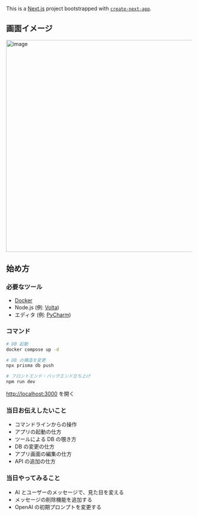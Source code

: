 This is a [Next.js](https://nextjs.org) project bootstrapped with [
`create-next-app`](https://nextjs.org/docs/app/api-reference/cli/create-next-app).

## 画面イメージ

<img width="574" alt="image" src="https://github.com/user-attachments/assets/1fcc69dc-9971-4625-8dba-fb2318ca887c" />


## 始め方

### 必要なツール

- [Docker](https://www.docker.com/)
- Node.js (例: [Volta](https://volta.sh/))
- エディタ (例: [PyCharm](https://www.jetbrains.com/pycharm/))

### コマンド

```bash
# DB 起動
docker compose up -d

# DB の構造を変更
npx prisma db push

# フロントエンド・バックエンド立ち上げ
npm run dev
```

[http://localhost:3000](http://localhost:3000) を開く

### 当日お伝えしたいこと

- コマンドラインからの操作
- アプリの起動の仕方
- ツールによる DB の覗き方
- DB の変更の仕方
- アプリ画面の編集の仕方
- API の追加の仕方

### 当日やってみること
- AI とユーザーのメッセージで、見た目を変える
- メッセージの削除機能を追加する
- OpenAI の初期プロンプトを変更する
